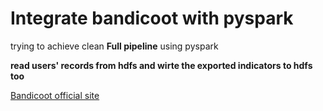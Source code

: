 # Integrate bandicoot with pyspark
trying to achieve clean **Full pipeline** using pyspark

**read users' records from hdfs and wirte the exported indicators to hdfs too**


[Bandicoot official site](http://bandicoot.mit.edu/)
